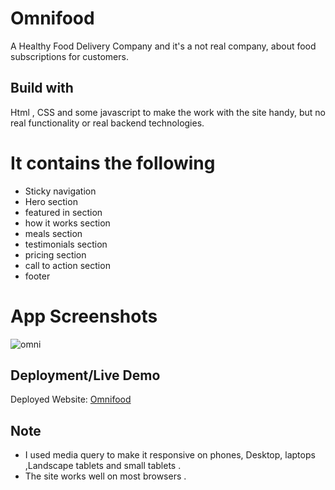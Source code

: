# Omnifood

A Healthy Food Delivery Company and it's a not real company, about food subscriptions for customers.

## Build with

Html , CSS and some javascript to make the work with the site handy, but no real functionality or real backend technologies.

# It contains the following

- Sticky navigation
- Hero section
- featured in section
- how it works section
- meals section
- testimonials section
- pricing section
- call to action section
- footer

# App Screenshots

![omni](https://user-images.githubusercontent.com/77184432/187011093-41e14dc8-64b8-4586-a5c4-353c667041dc.png)

## Deployment/Live Demo

Deployed Website: [Omnifood](https://omnifood-khattab.netlify.app/)

## Note

- I used media query to make it responsive on phones, Desktop, laptops ,Landscape tablets and small tablets .
- The site works well on most browsers .
